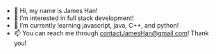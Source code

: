 - 👋 Hi, my name is James Han!
- 👀 I’m interested in full stack development!
- 🌱 I’m currently learning javascript, java, C++, and python!
- 📫 You can reach me through contactJamesHan@gmail.com!
Thank you!

<!---
jameshan2002/jameshan2002 is a ✨ special ✨ repository because its `README.md` (this file) appears on your GitHub profile.
You can click the Preview link to take a look at your changes.
--->

